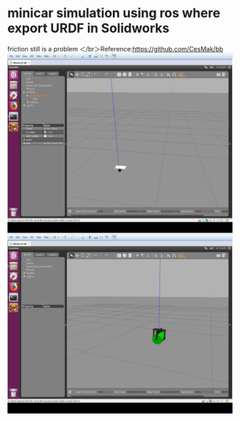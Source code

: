 # minicar simulation using ros where export URDF in Solidworks
friction still is a problem
＜/br＞Reference:https://github.com/CesMak/bb
![image](https://github.com/quaei676/minicarcy/blob/master/minicar.jpg)
![image](https://github.com/quaei676/minicarcy/blob/master/minicarcy.png)

